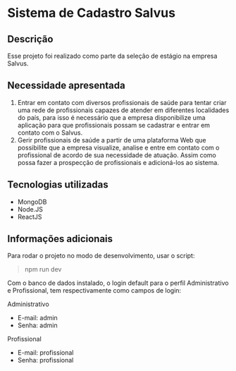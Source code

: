 # Sistema de Cadastro Salvus

## Descrição

Esse projeto foi realizado como parte da seleção de estágio na empresa Salvus.

## Necessidade apresentada

1. Entrar em contato com diversos profissionais de saúde para tentar criar uma rede de profissionais capazes de atender em diferentes localidades do país, para isso é necessário
que a empresa disponibilize uma aplicação para que profissionais possam se cadastrar e entrar em contato com o Salvus.
2. Gerir profissionais de saúde a partir de uma plataforma Web que possibilite que a empresa visualize, analise e entre em contato com o profissional de acordo de sua necessidade de atuação. Assim como possa fazer a prospecção de profissionais e adicioná-los ao sistema.

## Tecnologias utilizadas

- MongoDB
- Node.JS
- ReactJS

## Informações adicionais 

Para rodar o projeto no modo de desenvolvimento, usar o script:

>npm run dev

Com o banco de dados instalado, o login default para o perfil Administrativo e Profissional, tem respectivamente como campos de login:

Administrativo
- E-mail: admin
- Senha: admin

Profissional
- E-mail: profissional
- Senha: profissional
